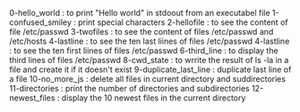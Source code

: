 0-hello_world :  to print "Hello world" in stdoout from an executabel file
1-confused_smiley : print special characters
2-hellofile : to see the content of file /etc/passwd
3-twofiles : to see the content of files /etc/passwd and /etc/hosts
4-lastline : to see the ten last liines of files /etc/passwd
4-lastline : to see the ten first liines of files /etc/passwd
6-third_line : to display the third lines of files /etc/passwd
8-cwd_state : to wrrite the result of ls -la in a file and create it if it doesn't exist
9-duplicate_last_line : duplicate last line of a file
10-no_more_js : delete all files in current directory and suddirectories
11-directories : print the number of directories and subdirectories
12-newest_files : display the 10 newest files in the current directory
